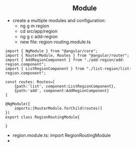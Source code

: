 <h2 align="center"> Module </h2>

- create a multiple modules and configuration:
  - ng g m region
  - cd src/app/region
  - ng g c add-region
  - new file: region-routing.module.ts
```
import { NgModule } from "@angular/core";
import { RouterModule, Routes } from "@angular/router";
import { AddRegionComponent } from "./add-region/add-region.component";
import { ListRegionComponent } from "./list-region/list-region.component";

const routes: Routes=[
    {path:'list', component:ListRegionComponent},
    {path:'add', component:AddRegionComponent}
]

@NgModule({
    imports:[RouterModule.forChild(routes)]
})
export class RegionRoutingModule{

}
```
- region.module.ts: import RegionRoutingModule
- 
